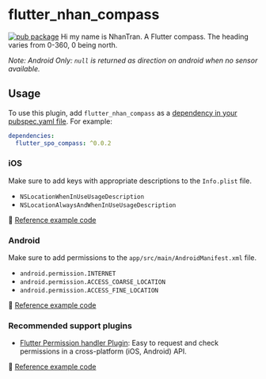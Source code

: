 # flutter_nhan_compass

[![pub package](https://img.shields.io/pub/v/flutter_nhan_compass.svg)](https://pub.dartlang.org/packages/flutter_nhan_compass)
Hi my name is NhanTran.
A Flutter compass. The heading varies from 0-360, 0 being north.


_Note:_
_Android Only: `null` is returned as direction on android when no sensor available._

## Usage

To use this plugin, add `flutter_nhan_compass` as a [dependency in your pubspec.yaml file](https://flutter.io/platform-plugins/). For example:

```yaml
dependencies:
  flutter_spo_compass: ^0.0.2
```

### iOS
Make sure to add keys with appropriate descriptions to the `Info.plist` file.

* `NSLocationWhenInUseUsageDescription`
* `NSLocationAlwaysAndWhenInUseUsageDescription`

:memo: [Reference example code](https://github.com/hemanthrajv/flutter_nhan_compass/blob/89dccd39a32af970322b237e574d2e6fa3454568/example/ios/Runner/Info.plist#L27-L30)

### Android
Make sure to add permissions to the `app/src/main/AndroidManifest.xml` file.

* `android.permission.INTERNET`
* `android.permission.ACCESS_COARSE_LOCATION`
* `android.permission.ACCESS_FINE_LOCATION`

:memo: [Reference example code](https://github.com/hemanthrajv/flutter_nhan_compass/blob/89dccd39a32af970322b237e574d2e6fa3454568/example/android/app/src/main/AndroidManifest.xml#L4-L10)

### Recommended support plugins

* [Flutter Permission handler Plugin](https://github.com/Baseflow/flutter-permission-handler): Easy to request and check permissions in a cross-platform (iOS, Android) API.

:memo: [Reference example code](https://github.com/hemanthrajv/flutter_nhan_compass/blob/89dccd39a32af970322b237e574d2e6fa3454568/example/pubspec.yaml#L12)
